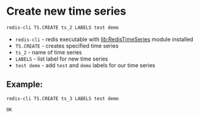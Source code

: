 # Create new time series

```bash
redis-cli TS.CREATE ts_2 LABELS test demo
```

- `redis-cli` - redis executable with [lib:RedisTimeSeries](https://onelinerhub.com/redis-timeseries/how-to-install-redis-time-series) module installed
- `TS.CREATE` - creates specified time series
- `ts_2` - name of time series
- `LABELS` - list label for new time series
- `test demo` - add `test` and `demo` labels for our time series

## Example: 
```bash
redis-cli TS.CREATE ts_3 LABELS test demo
```
```
OK
```

